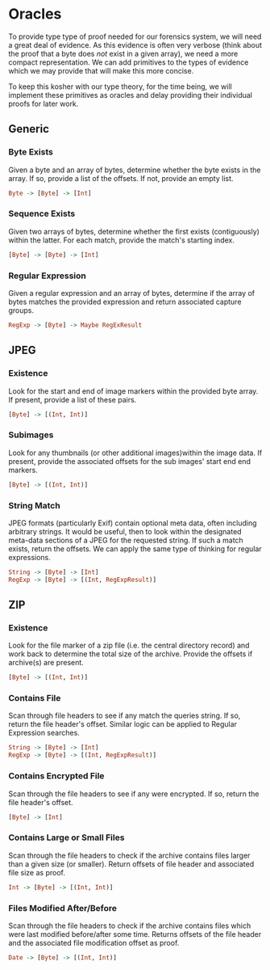 # Oracles

To provide type type of proof needed for our forensics system, we will need a
great deal of evidence. As this evidence is often very verbose (think about
the proof that a byte does *not* exist in a given array), we need a more
compact representation. We can add primitives to the types of evidence which
we may provide that will make this more concise.

To keep this kosher with our type theory, for the time being, we will
implement these primitives as oracles and delay providing their individual
proofs for later work.

##  Generic

### Byte Exists
Given a byte and an array of bytes, determine whether the byte exists in the
array. If so, provide a list of the offsets. If not, provide an empty list.
```haskell
Byte -> [Byte] -> [Int]
```

### Sequence Exists
Given two arrays of bytes, determine whether the first exists (contiguously)
within the latter. For each match, provide the match's starting index.
```haskell
[Byte] -> [Byte] -> [Int]
```

### Regular Expression
Given a regular expression and an array of bytes, determine if the array of
bytes matches the provided expression and return associated capture groups.
```haskell
RegExp -> [Byte] -> Maybe RegExResult
```

##  JPEG

### Existence
Look for the start and end of image markers within the provided byte array. If
present, provide a list of these pairs.
```haskell
[Byte] -> [(Int, Int)]
```

### Subimages
Look for any thumbnails (or other additional images)within the image data. If
present, provide the associated offsets for the sub images' start end end
markers.
```haskell
[Byte] -> [(Int, Int)]
```

### String Match
JPEG formats (particularly Exif) contain optional meta data, often including
arbitrary strings. It would be useful, then to look within the designated
meta-data sections of a JPEG for the requested string. If such a match exists,
return the offsets. We can apply the same type of thinking for regular
expressions.
```haskell
String -> [Byte] -> [Int]
RegExp -> [Byte] -> [(Int, RegExpResult)]
```

##  ZIP

### Existence
Look for the file marker of a zip file (i.e. the central directory record) and
work back to determine the total size of the archive. Provide the offsets if
archive(s) are present.
```haskell
[Byte] -> [(Int, Int)]
```

### Contains File
Scan through file headers to see if any match the queries string. If so,
return the file header's offset. Similar logic can be applied to Regular
Expression searches.
```haskell
String -> [Byte] -> [Int]
RegExp -> [Byte] -> [(Int, RegExpResult)]
```

### Contains Encrypted File
Scan through the file headers to see if any were encrypted. If so, return the
file header's offset.
```haskell
[Byte] -> [Int]
```

### Contains Large or Small Files
Scan through the file headers to check if the archive contains files larger
than a given size (or smaller). Return offsets of file header and associated
file size as proof.
```haskell
Int -> [Byte] -> [(Int, Int)]
```

### Files Modified After/Before
Scan through the file headers to check if the archive contains files which
were last modified before/after some time. Returns offsets of the file header
and the associated file modification offset as proof.
```haskell
Date -> [Byte] -> [(Int, Int)]
```
